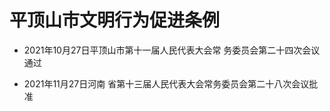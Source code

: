 # 平顶山市文明行为促进条例

- 2021年10月27日平顶山市第十一届人民代表大会常
  务委员会第二十四次会议通过

- 2021年11月27日河南
  省第十三届人民代表大会常务委员会第二十八次会议批准

<!-- INFO END -->
